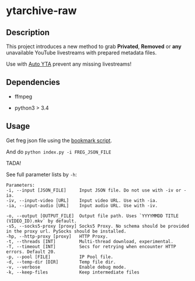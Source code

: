 # ytarchive-raw

## Description

This project introduces a new method to grab **Privated**, **Removed** or **any** unavailable YouTube livestreams with prepared metadata files.

Use with [Auto YTA](https://github.com/lekoOwO/auto-ytarchive-raw) prevent any missing livestreams!

## Dependencies

 - ffmpeg

 - python3 > 3.4

## Usage

Get freg json file using the [bookmark script](https://gist.github.com/lekoOwO/c90c09409446e6c7663c489bf06dc649).

And do `python index.py -i FREG_JSON_FILE`

TADA!

See full parameter lists by `-h`:

```
Parameters:
-i, --input [JSON_FILE]     Input JSON file. Do not use with -iv or -ia.
-iv, --input-video [URL]    Input video URL. Use with -ia.
-ia, --input-audio [URL]    Input audio URL. Use with -iv.

-o, --output [OUTPUT_FILE]  Output file path. Uses `YYYYMMDD TITLE (VIDEO_ID).mkv` by default.
-s5, --socks5-proxy [proxy] Socks5 Proxy. No schema should be provided in the proxy url. PySocks should be installed.
-hp, --http-proxy [proxy]   HTTP Proxy.
-t, --threads [INT]         Multi-thread download, experimental.
-T, --timeout [INT]         Secs for retrying when encounter HTTP errors. Default 20.
-p, --pool [FILE]           IP Pool file.
-d, --temp-dir [DIR]        Temp file dir.
-v, --verbose               Enable debug mode.
-k, --keep-files            Keep intermediate files
```
